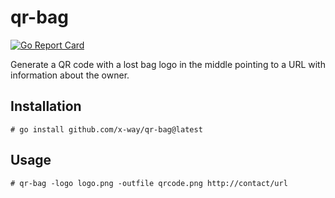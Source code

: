 # qr-bag
[![Go Report Card](https://goreportcard.com/badge/github.com/x-way/qr-bag)](https://goreportcard.com/report/github.com/x-way/qr-bag)

Generate a QR code with a lost bag logo in the middle pointing to a URL with information about the owner.

## Installation

```
# go install github.com/x-way/qr-bag@latest
```

## Usage

```
# qr-bag -logo logo.png -outfile qrcode.png http://contact/url
```
